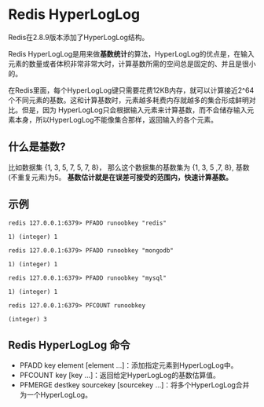 # Redis HyperLogLog
Redis在2.8.9版本添加了HyperLogLog结构。

Redis HyperLogLog是用来做**基数统计**的算法，HyperLogLog的优点是，在输入元素的数量或者体积非常非常大时，计算基数所需的空间总是固定的、并且是很小的。

在Redis里面，每个HyperLogLog键只需要花费12KB内存，就可以计算接近2^64个不同元素的基数。这和计算基数时，元素越多耗费内存就越多的集合形成鲜明对比。但是，因为 HyperLogLog只会根据输入元素来计算基数，而不会储存输入元素本身，所以HyperLogLog不能像集合那样，返回输入的各个元素。

## 什么是基数?
比如数据集 {1, 3, 5, 7, 5, 7, 8}， 那么这个数据集的基数集为 {1, 3, 5 ,7, 8}, 基数(不重复元素)为5。 **基数估计就是在误差可接受的范围内，快速计算基数。**

## 示例
```
redis 127.0.0.1:6379> PFADD runoobkey "redis"

1) (integer) 1

redis 127.0.0.1:6379> PFADD runoobkey "mongodb"

1) (integer) 1

redis 127.0.0.1:6379> PFADD runoobkey "mysql"

1) (integer) 1

redis 127.0.0.1:6379> PFCOUNT runoobkey

(integer) 3
```

## Redis HyperLogLog 命令
* PFADD key element [element ...]：添加指定元素到HyperLogLog中。
* PFCOUNT key [key ...]：返回给定HyperLogLog的基数估算值。
* PFMERGE destkey sourcekey [sourcekey ...]：将多个HyperLogLog合并为一个HyperLogLog。
